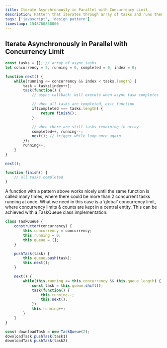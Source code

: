 ```yaml
---
title: Iterate Asynchronously in Parallel with Concurrency Limit
description: Pattern that iterates through array of tasks and runs them asynchronously and in parallel with a concurrency limit
tags: ['javascript', 'design pattern']
timestamp: 1548760860000
---
```


## Iterate Asynchronously in Parallel with Concurrency Limit

```js
const tasks = []; // array of async tasks
let concurrency = 2, running = 0, completed = 0, index = 0;

function next() {
    while(running <= concurrency && index < tasks.length) {
        task = tasks[index++];
        task(function() {
            // async callback: will execute when async task completes

            // when all tasks are completed, exit function
            if(completed === tasks.length) {
                return finish();
            }

            // when there are still tasks remaining in array
            completed++, running--;
            next(); // trigger while loop once again
        });
        running++;
    }
}

next();

function finish() {
    // all tasks completed
}
```

A function with a pattern above works nicely until the same function is called many times, where there could be more than 2 concurrent tasks running at once. What we need in this case is a ‘global’ concurrency limit, where concurrency limits & counts are kept in a central entity. This can be achieved with a TaskQueue class implementation:

```js
class TaskQueue {
    constructor(concurrency) {
        this.concurrency = concurrency;
        this.running = 0;
        this.queue = [];
    }

    pushTask(task) {
        this.queue.push(task);
        this.next();
    }

    next() {
        while(this.running <= this.concurrency && this.queue.length) {
            const task = this.queue.shift();
            task(function() {
                this.running--;
                this.next();
            })
            this.running++;
        }
    }
}

const downloadTask = new TaskQueue(2);
downloadTask.pushTask(task1)
downloadTask.pushTask(task2)
```

<PostDate />
<PageTags />
